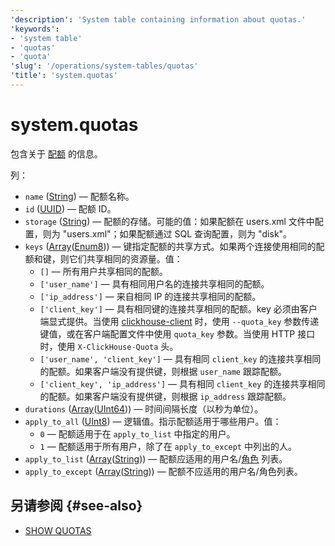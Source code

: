 ```yaml
---
'description': 'System table containing information about quotas.'
'keywords':
- 'system table'
- 'quotas'
- 'quota'
'slug': '/operations/system-tables/quotas'
'title': 'system.quotas'
---
```





# system.quotas

包含关于 [配额](../../operations/system-tables/quotas.md) 的信息。

列：
- `name` ([String](../../sql-reference/data-types/string.md)) — 配额名称。
- `id` ([UUID](../../sql-reference/data-types/uuid.md)) — 配额 ID。
- `storage` ([String](../../sql-reference/data-types/string.md)) — 配额的存储。可能的值：如果配额在 users.xml 文件中配置，则为 "users.xml"；如果配额通过 SQL 查询配置，则为 "disk"。
- `keys` ([Array](../../sql-reference/data-types/array.md)([Enum8](../../sql-reference/data-types/enum.md))) — 键指定配额的共享方式。如果两个连接使用相同的配额和键，则它们共享相同的资源量。值：
    - `[]` — 所有用户共享相同的配额。
    - `['user_name']` — 具有相同用户名的连接共享相同的配额。
    - `['ip_address']` — 来自相同 IP 的连接共享相同的配额。
    - `['client_key']` — 具有相同键的连接共享相同的配额。key 必须由客户端显式提供。当使用 [clickhouse-client](../../interfaces/cli.md) 时，使用 `--quota_key` 参数传递键值，或在客户端配置文件中使用 `quota_key` 参数。当使用 HTTP 接口时，使用 `X-ClickHouse-Quota` 头。
    - `['user_name', 'client_key']` — 具有相同 `client_key` 的连接共享相同的配额。如果客户端没有提供键，则根据 `user_name` 跟踪配额。
    - `['client_key', 'ip_address']` — 具有相同 `client_key` 的连接共享相同的配额。如果客户端没有提供键，则根据 `ip_address` 跟踪配额。
- `durations` ([Array](../../sql-reference/data-types/array.md)([UInt64](../../sql-reference/data-types/int-uint.md))) — 时间间隔长度（以秒为单位）。
- `apply_to_all` ([UInt8](/sql-reference/data-types/int-uint#integer-ranges)) — 逻辑值。指示配额适用于哪些用户。值：
    - `0` — 配额适用于在 `apply_to_list` 中指定的用户。
    - `1` — 配额适用于所有用户，除了在 `apply_to_except` 中列出的人。
- `apply_to_list` ([Array](../../sql-reference/data-types/array.md)([String](../../sql-reference/data-types/string.md))) — 配额应适用的用户名/[角色](../../guides/sre/user-management/index.md#role-management) 列表。
- `apply_to_except` ([Array](../../sql-reference/data-types/array.md)([String](../../sql-reference/data-types/string.md))) — 配额不应适用的用户名/角色列表。

## 另请参阅 {#see-also}

- [SHOW QUOTAS](/sql-reference/statements/show#show-quotas)
